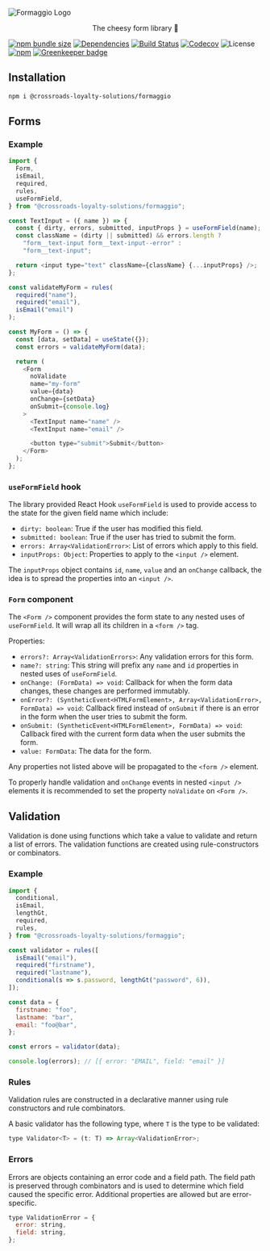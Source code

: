 ![Formaggio Logo](https://raw.githubusercontent.com/crossroads-loyalty-solutions/formaggio/master/doc/logo_primary.svg?raw=true&sanitize=true)
<p align="center">The cheesy form library 🧀</p>

[![npm bundle size](https://img.shields.io/bundlephobia/minzip/@crossroads-loyalty-solutions/formaggio.svg)](https://bundlephobia.com/result?p=@crossroads-loyalty-solutions/formaggio)
[![Dependencies](https://img.shields.io/david/crossroads-loyalty-solutions/formaggio.svg)](https://www.npmjs.com/package/@crossroads-loyalty-solutions/formaggio)
[![Build Status](https://travis-ci.org/crossroads-loyalty-solutions/formaggio.svg?branch=master)](https://travis-ci.org/crossroads-loyalty-solutions/formaggio)
[![Codecov](https://img.shields.io/codecov/c/gh/crossroads-loyalty-solutions/formaggio)](https://codecov.io/gh/crossroads-loyalty-solutions/formaggio)
![License](https://img.shields.io/npm/l/@crossroads-loyalty-solutions/formaggio)
[![npm](https://img.shields.io/npm/v/@crossroads-loyalty-solutions/formaggio)](https://www.npmjs.com/package/@crossroads-loyalty-solutions/formaggio)
[![Greenkeeper badge](https://badges.greenkeeper.io/crossroads-loyalty-solutions/formaggio.svg)](https://greenkeeper.io/)

## Installation

```bash
npm i @crossroads-loyalty-solutions/formaggio
```

## Forms

### Example

```javascript
import {
  Form,
  isEmail,
  required,
  rules,
  useFormField,
} from "@crossroads-loyalty-solutions/formaggio";

const TextInput = ({ name }) => {
  const { dirty, errors, submitted, inputProps } = useFormField(name);
  const className = (dirty || submitted) && errors.length ?
    "form__text-input form__text-input--error" :
    "form__text-input";

  return <input type="text" className={className} {...inputProps} />;
};

const validateMyForm = rules(
  required("name"),
  required("email"),
  isEmail("email")
);

const MyForm = () => {
  const [data, setData] = useState({});
  const errors = validateMyForm(data);

  return (
    <Form
      noValidate
      name="my-form"
      value={data}
      onChange={setData}
      onSubmit={console.log}
    >
      <TextInput name="name" />
      <TextInput name="email" />

      <button type="submit">Submit</button>
    </Form>
  );
};
```

### `useFormField` hook

The library provided React Hook `useFormField` is used to provide access to the
state for the given field name which include:

 * `dirty: boolean`: True if the user has modified this field.
 * `submitted: boolean`: True if the user has tried to submit the form.
 * `errors: Array<ValidationError>`: List of errors which apply to this field.
 * `inputProps: Object`: Properties to apply to the `<input />` element.

The `inputProps` object contains `id`, `name`, `value` and an `onChange`
callback, the idea is to spread the properties into an `<input />`.

### `Form` component

The `<Form />` component provides the form state to any nested uses of
`useFormField`. It will wrap all its children in a `<form />` tag.

Properties: 

 * `errors?: Array<ValidationErrors>`: Any validation errors for this form.
 * `name?: string`: This string will prefix any `name` and `id` properties
   in nested uses of `useFormField`.
 * `onChange: (FormData) => void`: Callback for when the form data
   changes, these changes are performed immutably.
 * `onError?: (SyntheticEvent<HTMLFormElement>, Array<ValidationError>, FormData) => void`:
   Callback fired instead of `onSubmit` if there is an error in the form when
   the user tries to submit the form.
 * `onSubmit: (SyntheticEvent<HTMLFormElement>, FormData) => void`: Callback
   fired with the current form data when the user submits the form.
 * `value: FormData`: The data for the form.

Any properties not listed above will be propagated to the `<form />` element.

To properly handle validation and `onChange` events in nested `<input />`
elements it is recommended to set the property `noValidate` on `<Form />`.

## Validation

Validation is done using functions which take a value to validate and return
a list of errors. The validation functions are created using rule-constructors
or combinators.

### Example

```javascript
import {
  conditional,
  isEmail,
  lengthGt,
  required,
  rules,
} from "@crossroads-loyalty-solutions/formaggio";

const validator = rules([
  isEmail("email"),
  required("firstname"), 
  required("lastname"),
  conditional(s => s.password, lengthGt("password", 6)),
]);

const data = {
  firstname: "foo",
  lastname: "bar",
  email: "foo@bar",
};

const errors = validator(data);

console.log(errors); // [{ error: "EMAIL", field: "email" }]
```

### Rules

Validation rules are constructed in a declarative manner using rule constructors
and rule combinators.

A basic validator has the following type, where `T` is the type to be validated:

```javascript
type Validator<T> = (t: T) => Array<ValidationError>;
```

### Errors

Errors are objects containing an error code and a field path. The field path is
preserved through combinators and is used to determine which field caused the
specific error. Additional properties are allowed but are error-specific.

```javascript
type ValidationError = {
  error: string,
  field: string,
};
